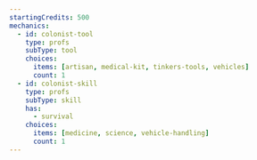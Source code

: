 ```yaml
---
startingCredits: 500
mechanics:
  - id: colonist-tool
    type: profs
    subType: tool
    choices:
      items: [artisan, medical-kit, tinkers-tools, vehicles]
      count: 1
  - id: colonist-skill
    type: profs
    subType: skill
    has:
      - survival
    choices:
      items: [medicine, science, vehicle-handling]
      count: 1
---
```

